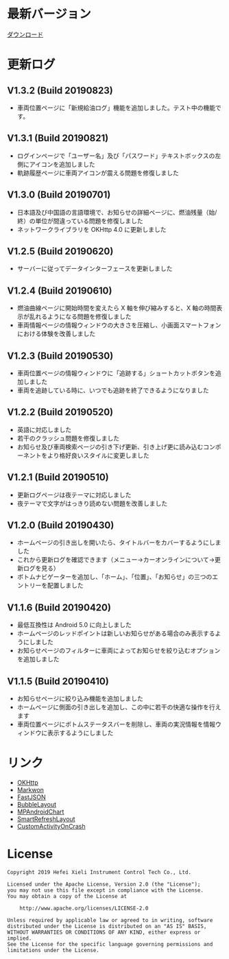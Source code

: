 最新バージョン
==============
[ダウンロード](https://raw.githubusercontent.com/shiawasenahikari/CarOnline-release/master/app-release.apk)

更新ログ
========

V1.3.2 (Build 20190823)
-----------------------
* 車両位置ページに「新規給油ログ」機能を追加しました。テスト中の機能です。

V1.3.1 (Build 20190821)
-----------------------
* ログインページで「ユーザー名」及び「パスワード」テキストボックスの左側にアイコンを追加しました
* 軌跡履歴ページに車両アイコンが震える問題を修復しました

V1.3.0 (Build 20190701)
-----------------------
* 日本語及び中国語の言語環境で、お知らせの詳細ページに、燃油残量（始/終）の単位が間違っている問題を修復しました
* ネットワークライブラリを OKHttp 4.0 に更新しました

V1.2.5 (Build 20190620)
-----------------------
* サーバーに従ってデータインターフェースを更新しました

V1.2.4 (Build 20190610)
-----------------------
* 燃油曲線ページに開始時間を変えたら X 軸を伸び縮みすると、X 軸の時間表示が乱れるようになる問題を修復しました
* 車両情報ページの情報ウィンドウの大きさを圧縮し、小画面スマートフォンにおける体験を改善しました

V1.2.3 (Build 20190530)
-----------------------
* 車両位置ページの情報ウィンドウに「追跡する」ショートカットボタンを追加しました
* 車両を追跡している時に、いつでも追跡を終了できるようになりました

V1.2.2 (Build 20190520)
-----------------------
* 英語に対応しました
* 若干のクラッシュ問題を修復しました
* お知らせ及び車両検索ページの引き下げ更新、引き上げ更に読み込むコンポーネントをより格好良いスタイルに変更しました

V1.2.1 (Build 20190510)
-----------------------
* 更新ログページは夜テーマに対応しました
* 夜テーマで文字がはっきり読めない問題を改善しました

V1.2.0 (Build 20190430)
-----------------------
* ホームページの引き出しを開いたら、タイトルバーをカバーするようにしました
* これから更新ログを確認できます（メニュー→カーオンラインについて→更新ログを見る）
* ボトムナビゲーターを追加し、「ホーム」、「位置」、「お知らせ」の三つのエントリーを配置しました

V1.1.6 (Build 20190420)
-----------------------
* 最低互換性は Android 5.0 に向上しました
* ホームページのレッドポイントは新しいお知らせがある場合のみ表示するようにしました
* お知らせページのフィルターに車両によってお知らせを絞り込むオプションを追加しました

V1.1.5 (Build 20190410)
-----------------------
* お知らせページに絞り込み機能を追加しました
* ホームページに側面の引き出しを追加し、この中に若干の快適な操作を行えます
* 車両位置ページにボトムステータスバーを削除し、車両の実況情報を情報ウィンドウに表示するようにしました

リンク
======
* [OKHttp](https://github.com/square/okhttp)
* [Markwon](https://github.com/noties/Markwon)
* [FastJSON](https://github.com/alibaba/fastjson)
* [BubbleLayout](https://github.com/MasayukiSuda/BubbleLayout)
* [MPAndroidChart](https://github.com/PhilJay/MPAndroidChart)
* [SmartRefreshLayout](https://github.com/scwang90/SmartRefreshLayout)
* [CustomActivityOnCrash](https://github.com/Ereza/CustomActivityOnCrash)

License
=======

    Copyright 2019 Hefei Xieli Instrument Control Tech Co., Ltd.

    Licensed under the Apache License, Version 2.0 (the "License");
    you may not use this file except in compliance with the License.
    You may obtain a copy of the License at

        http://www.apache.org/licenses/LICENSE-2.0

    Unless required by applicable law or agreed to in writing, software
    distributed under the License is distributed on an "AS IS" BASIS,
    WITHOUT WARRANTIES OR CONDITIONS OF ANY KIND, either express or implied.
    See the License for the specific language governing permissions and
    limitations under the License.
